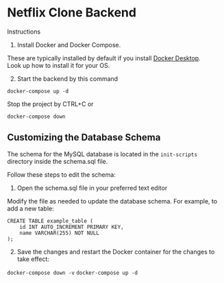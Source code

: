 # Netflix Clone Backend

Instructions
1. Install Docker and Docker Compose.

These are typically installed by default if you install [Docker Desktop](https://www.docker.com/products/docker-desktop/). 
<br>
Look up how to install it for your OS.

2. Start the backend by this command

```docker-compose up -d```

Stop the project by CTRL+C or 

```docker-compose down```

## Customizing the Database Schema
The schema for the MySQL database is located in the ```init-scripts``` directory inside the schema.sql file. 

Follow these steps to edit the schema:

1. Open the schema.sql file in your preferred text editor

Modify the file as needed to update the database schema. For example, to add a new table:

```
CREATE TABLE example_table (
    id INT AUTO_INCREMENT PRIMARY KEY,
    name VARCHAR(255) NOT NULL
);
```
2. Save the changes and restart the Docker container for the changes to take effect:

```docker-compose down -v```
```docker-compose up -d```
